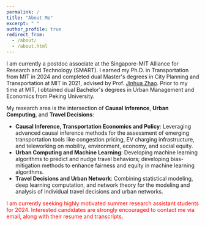 ```yaml
---
permalink: /
title: "About Me"
excerpt: " "
author_profile: true
redirect_from: 
  - /about/
  - /about.html
---
```


I am currently a postdoc associate at the Singapore-MIT Alliance for Research and Technology (SMART). I earned my Ph.D. in Transportation from MIT in 2024 and completed dual Master's degrees in City Planning and Transportation at MIT in 2021, advised by Prof. [Jinhua Zhao](https://dusp.mit.edu/people/jinhua-zhao). Prior to my time at MIT, I obtained dual Bachelor's degrees in Urban Management and Economics from Peking University.

My research area is the intersection of **Causal Inference**, **Urban Computing**, and **Travel Decisions**:

* **Causal Inference, Transportation Economics and Policy**: Leveraging advanced causal inference methods for the assessment of emerging transportation tools like congestion pricing, EV charging infrastructure, and teleworking on mobility, environment, economy, and social equity.
* **Urban Computing and Machine Learning**: Developing machine learning algorithms to predict and nudge travel behaviors; developing bias-mitigation methods to enhance fairness and equity in machine learning algorithms.
* **Travel Decisions and Urban Network**: Combining statistical modeling, deep learning computation, and network theory for the modeling and analysis of individual travel decisions and urban networks.

<p style="color:red">I am currently seeking highly motivated summer research assistant students for 2024. Interested candidates are strongly encouraged to contact me via email, along with their resume and transcripts. </p>
<!-- My research focuses on (1) causal inference in urban economics and transportation and (2) enhancing machine learning fairness in transportation planning and policy-making.  My previous research involves using causal inference methods to assess the impacts of emerging transportation tools like congestion pricing, EV charging infrastructure, and teleworking on mobility, environment, economy, and social equity. I am also committed to developing bias-mitigation algorithms to enhance fairness and equity in travel behavior analysis and demand prediction. -->
